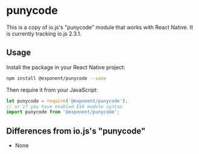 # punycode
This is a copy of io.js's "punycode" module that works with React Native. It is currently tracking io.js 2.3.1.

## Usage

Install the package in your React Native project:
```sh
npm install @exponent/punycode --save
```

Then require it from your JavaScript:
```js
let punycode = require('@exponent/punycode');
// or if you have enabled ES6 module syntax
import punycode from '@exponent/punycode';
```


## Differences from io.js's "punycode"

- None
